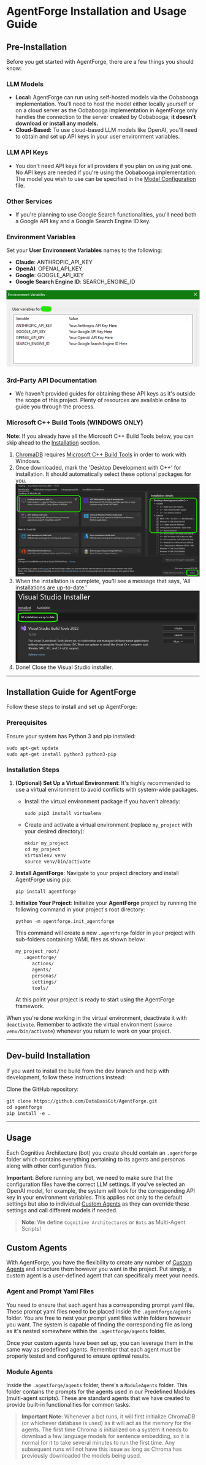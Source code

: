 # AgentForge Installation and Usage Guide

## Pre-Installation

Before you get started with AgentForge, there are a few things you should know:

### LLM Models
- **Local:** AgentForge can run using self-hosted models via the Oobabooga implementation. You'll need to host the model either locally yourself or on a cloud server as the Oobabooga implementation in AgentForge only handles the connection to the server created by Oobabooga; **it doesn't download or install any models.**
- **Cloud-Based:** To use cloud-based LLM models like OpenAI, you'll need to obtain and set up API keys in your user environment variables.

### LLM API Keys
- You don't need API keys for all providers if you plan on using just one. No API keys are needed if you're using the Oobabooga implementation. The model you wish to use can be specified in the [Model Configuration](../../docs/Settings/Models.md) file.

### Other Services
- If you're planning to use Google Search functionalities, you'll need both a Google API key and a Google Search Engine ID key.

### Environment Variables
Set your **User Environment Variables** names to the following:

- **Claude**: ANTHROPIC_API_KEY 
- **OpenAI**: OPENAI_API_KEY
- **Google**: GOOGLE_API_KEY
- **Google Search Engine ID**: SEARCH_ENGINE_ID

![Environment Variables](../../docs/Images/EnvKeys.png)

### 3rd-Party API Documentation
- We haven't provided guides for obtaining these API keys as it's outside the scope of this project. Plenty of resources are available online to guide you through the process.

### Microsoft C++ Build Tools (WINDOWS ONLY)

**Note**: If you already have all the Microsoft C++ Build Tools below, you can skip ahead to the [Installation](#installation-guide-for-agentforge) section.

1. [ChromaDB](https://www.trychroma.com/) requires [Microsoft C++ Build Tools](https://visualstudio.microsoft.com/visual-cpp-build-tools/) in order to work with Windows.
2. Once downloaded, mark the 'Desktop Development with C++' for installation. It should automatically select these optional packages for you.
   ![Cpp_Setup](../../docs/Images/Cpp_Setup.png)
3. When the installation is complete, you'll see a message that says, 'All installations are up-to-date.'
   ![Cpp_Completion](../../docs/Images/Cpp_Completion.png)
4. Done! Close the Visual Studio installer.


---

## Installation Guide for AgentForge

Follow these steps to install and set up AgentForge:

### Prerequisites
Ensure your system has Python 3 and pip installed:
```shell
sudo apt-get update
sudo apt-get install python3 python3-pip
```

### Installation Steps

1. **(Optional) Set Up a Virtual Environment**:
   It's highly recommended to use a virtual environment to avoid conflicts with system-wide packages.
   - Install the virtual environment package if you haven't already:
     ```shell
     sudo pip3 install virtualenv
     ```
   - Create and activate a virtual environment (replace `my_project` with your desired directory):
     ```shell
     mkdir my_project
     cd my_project
     virtualenv venv
     source venv/bin/activate
     ```

2. **Install AgentForge**:
   Navigate to your project directory and install AgentForge using pip:
   ```shell
   pip install agentforge
   ```

3. **Initialize Your Project**:
   Initialize your **AgentForge** project by running the following command in your project's root directory:
   ```shell
   python -m agentforge.init_agentforge
   ```
   This command will create a new `.agentforge` folder in your project with sub-folders containing YAML files as shown below: 

   ```
   my_project_root/
      .agentforge/
         actions/
         agents/
         personas/
         settings/
         tools/
   ```
   At this point your project is ready to start using the AgentForge framework.

When you're done working in the virtual environment, deactivate it with `deactivate`. Remember to activate the virtual environment (`source venv/bin/activate`) whenever you return to work on your project.

---

## Dev-build Installation

If you want to install the build from the dev branch and help with development, follow these instructions instead:

Clone the GitHub repository:

```shell
git clone https://github.com/DataBassGit/AgentForge.git
cd agentforge
pip install -e .
```

---

## Usage

Each Cognitive Architecture (bot) you create should contain an `.agentforge` folder which contains everything pertaining to its agents and personas along with other configuration files.

**Important**: Before running any bot, we need to make sure that the configuration files have the correct LLM settings. If you've selected an OpenAI model, for example, the system will look for the corresponding API key in your environment variables. This applies not only to the default settings but also to individual [Custom Agents](../../docs/Agents/CustomAgents.md) as they can override these settings and call different models if needed.

>**Note**: We define `Cognitive Architectures` or `Bots` as Multi-Agent Scripts!  

## Custom Agents
With AgentForge, you have the flexibility to create any number of [Custom Agents](../../docs/Agents/CustomAgents.md) and structure them however you want in the project. Put simply, a custom agent is a user-defined agent that can specifically meet your needs.

### Agent and Prompt Yaml Files
You need to ensure that each agent has a corresponding prompt yaml file. These prompt yaml files need to be placed inside the `.agentforge/agents` folder. You are free to nest your prompt yaml files within folders however you want. The system is capable of finding the corresponding file as long as it's nested somewhere within the `.agentforge/agents` folder.

Once your custom agents have been set up, you can leverage them in the same way as predefined agents. Remember that each agent must be properly tested and configured to ensure optimal results.

### Module Agents
Inside the `.agentforge/agents` folder, there's a `ModuleAgents` folder. This folder contains the prompts for the agents used in our Predefined Modules (multi-agent scripts). These are standard agents that we have created to provide built-in functionalities for common tasks.

> **Important Note**: Whenever a bot runs, it will first initialize ChromaDB (or whichever database is used) as it will act as the memory for the agents. The first time Chroma is initialized on a system it needs to download a few language models for sentence embedding, so it is normal for it to take several minutes to run the first time. Any subsequent runs will not have this issue as long as Chroma has previously downloaded the models being used.